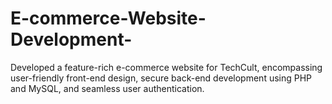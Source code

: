 # E-commerce-Website-Development-
Developed a feature-rich e-commerce website for TechCult, encompassing user-friendly front-end design, secure back-end development using PHP and MySQL, and seamless user authentication.
